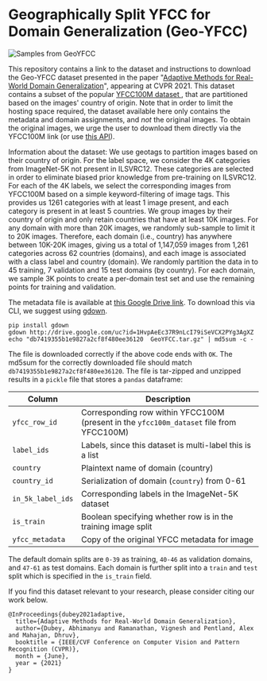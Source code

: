 # Geographically Split YFCC for Domain Generalization (Geo-YFCC)
![Samples from GeoYFCC](header.png "Samples from GeoYFCC")

This repository contains a link to the dataset and instructions to download the Geo-YFCC dataset presented in the paper "[Adaptive Methods for Real-World Domain Generalization](https://arxiv.org/pdf/2103.15796.pdf)", appearing at CVPR 2021. This dataset contains a subset of the popular [YFCC100M dataset ](http://projects.dfki.uni-kl.de/yfcc100m/), that are partitioned based on the images' country of origin. Note that in order to limit the hosting space required, the dataset available here only contains the metadata and domain assignments, and *not* the original images. To obtain the original images, we urge the user to download them directly via the YFCC100M link (or use [this API](https://pypi.org/project/yfcc100m/)). 

Information about the dataset: We use geotags to partition images based on their country of origin. For the label space, we consider the 4K categories from ImageNet-5K not present in ILSVRC12. These categories are selected in order to eliminate biased prior knowledge from pre-training on ILSVRC12. For each of the 4K labels, we select the corresponding images from YFCC100M based on a simple keyword-filtering of image tags. This provides us 1261 categories with at least 1 image present, and each category is present in at least 5 countries. We group images by their country of origin and only retain countries that have at least 10K images. For any domain with more than 20K images, we randomly sub-sample to limit it to 20K images. Therefore, each domain (i.e., country) has anywhere between 10K-20K images, giving us a total of 1,147,059 images from 1,261 categories across 62 countries (domains), and each image is associated with a class label and country
(domain). We randomly partition the data in to 45 training, 7 validation and 15 test domains (by country). For each domain, we sample 3K points to create a per-domain test set and use the remaining points for training and validation.

The metadata file is available at [this Google Drive link](https://drive.google.com/file/d/1HvpAeEc37R9nLcI79iSeVCX2PYg3AgXZ/view?usp=sharing). To download this via CLI, we suggest using [gdown](https://pypi.org/project/gdown/). 
```
pip install gdown
gdown http://drive.google.com/uc?id=1HvpAeEc37R9nLcI79iSeVCX2PYg3AgXZ
echo "db7419355b1e9827a2cf8f480ee36120  GeoYFCC.tar.gz" | md5sum -c -
```
The file is downloaded correctly if the above code ends with `OK`. The md5sum for the correctly downloaded file should match `db7419355b1e9827a2cf8f480ee36120`. The file is tar-zipped and unzipped results in a `pickle` file that stores a `pandas` dataframe:

| Column | Description |
| ----------- | ----------- |
| `yfcc_row_id` | Corresponding row within YFCC100M (present in the `yfcc100m_dataset` file from YFCC100M) |
| `label_ids` | Labels, since this dataset is multi-label this is a list |
| `country` | Plaintext name of domain (country) |
| `country_id`| Serialization of domain (`country`) from 0-61 |
| `in_5k_label_ids` | Corresponding labels in the ImageNet-5K dataset |
| `is_train` | Boolean specifying whether row is in the training image split |
| `yfcc_metadata` | Copy of the original YFCC metadata for image |

The default domain splits are `0-39` as training, `40-46` as validation domains, and `47-61` as test domains. Each domain is further split into a `train` and `test` split which is specified in the `is_train` field.

If you find this dataset relevant to your research, please consider citing our work below.
```
@InProceedings{dubey2021adaptive,
  title={Adaptive Methods for Real-World Domain Generalization},
  author={Dubey, Abhimanyu and Ramanathan, Vignesh and Pentland, Alex and Mahajan, Dhruv},
  booktitle = {IEEE/CVF Conference on Computer Vision and Pattern Recognition (CVPR)},
  month = {June},
  year = {2021}
}
```

